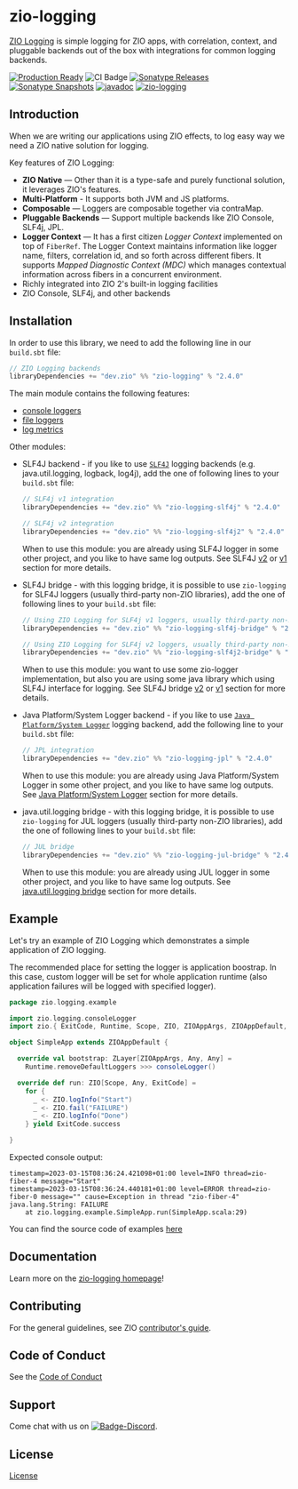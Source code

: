 [//]: # (This file was autogenerated using `zio-sbt-website` plugin via `sbt generateReadme` command.)
[//]: # (So please do not edit it manually. Instead, change "docs/index.md" file or sbt setting keys)
[//]: # (e.g. "readmeDocumentation" and "readmeSupport".)

# zio-logging

[ZIO Logging](https://github.com/zio/zio-logging) is simple logging for ZIO apps, with correlation, context, and pluggable backends out of the box with integrations for common logging backends.

[![Production Ready](https://img.shields.io/badge/Project%20Stage-Production%20Ready-brightgreen.svg)](https://github.com/zio/zio/wiki/Project-Stages) ![CI Badge](https://github.com/zio/zio-logging/workflows/CI/badge.svg) [![Sonatype Releases](https://img.shields.io/nexus/r/https/oss.sonatype.org/dev.zio/zio-logging_2.13.svg?label=Sonatype%20Release)](https://oss.sonatype.org/content/repositories/releases/dev/zio/zio-logging_2.13/) [![Sonatype Snapshots](https://img.shields.io/nexus/s/https/oss.sonatype.org/dev.zio/zio-logging_2.13.svg?label=Sonatype%20Snapshot)](https://oss.sonatype.org/content/repositories/snapshots/dev/zio/zio-logging_2.13/) [![javadoc](https://javadoc.io/badge2/dev.zio/zio-logging-docs_2.13/javadoc.svg)](https://javadoc.io/doc/dev.zio/zio-logging-docs_2.13) [![zio-logging](https://img.shields.io/github/stars/zio/zio-logging?style=social)](https://github.com/zio/zio-logging)

## Introduction

When we are writing our applications using ZIO effects, to log easy way we need a ZIO native solution for logging.

Key features of ZIO Logging:

- **ZIO Native** — Other than it is a type-safe and purely functional solution, it leverages ZIO's features.
- **Multi-Platform** - It supports both JVM and JS platforms.
- **Composable** — Loggers are composable together via contraMap.
- **Pluggable Backends** — Support multiple backends like ZIO Console, SLF4j, JPL.
- **Logger Context** — It has a first citizen _Logger Context_ implemented on top of `FiberRef`. The Logger Context maintains information like logger name, filters, correlation id, and so forth across different fibers. It supports _Mapped Diagnostic Context (MDC)_ which manages contextual information across fibers in a concurrent environment.
- Richly integrated into ZIO 2's built-in logging facilities
- ZIO Console, SLF4j, and other backends

## Installation

In order to use this library, we need to add the following line in our `build.sbt` file:

```scala
// ZIO Logging backends
libraryDependencies += "dev.zio" %% "zio-logging" % "2.4.0"
```

The main module contains the following features: 
* [console loggers](docs/console-logger.md)
* [file loggers](docs/file-logger.md)
* [log metrics](docs/metrics.md)


Other modules:

* SLF4J backend - if you like to use [`SLF4J`](https://www.slf4j.org/) logging backends (e.g. java.util.logging, logback, log4j), add the one of following lines to your `build.sbt` file:

    ```scala
    // SLF4j v1 integration
    libraryDependencies += "dev.zio" %% "zio-logging-slf4j" % "2.4.0"
    
    // SLF4j v2 integration
    libraryDependencies += "dev.zio" %% "zio-logging-slf4j2" % "2.4.0"
    ```
   When to use this module: you are already using SLF4J logger in some other project, and you like to have same log outputs. 
   See SLF4J [v2](docs/slf4j2.md) or [v1](docs/slf4j1.md) section for more details.


* SLF4J bridge - with this logging bridge, it is possible to use `zio-logging` for SLF4J loggers (usually third-party non-ZIO libraries), add the one of following lines to your `build.sbt` file: 

    ```scala
    // Using ZIO Logging for SLF4j v1 loggers, usually third-party non-ZIO libraries
    libraryDependencies += "dev.zio" %% "zio-logging-slf4j-bridge" % "2.4.0"
    
    // Using ZIO Logging for SLF4j v2 loggers, usually third-party non-ZIO libraries
    libraryDependencies += "dev.zio" %% "zio-logging-slf4j2-bridge" % "2.4.0"
    ```

    When to use this module: you want to use some zio-logger implementation, but also you are using some java library which using SLF4J interface for logging.
    See SLF4J bridge [v2](docs/slf4j2-bridge.md) or [v1](docs/slf4j1-bridge.md) section for more details.


* Java Platform/System Logger backend - if you like to use  [`Java Platform/System Logger`](https://openjdk.org/jeps/264) logging backend, add the following line to your `build.sbt` file:

    ```scala
    // JPL integration
    libraryDependencies += "dev.zio" %% "zio-logging-jpl" % "2.4.0"
    ```

    When to use this module: you are already using Java Platform/System Logger in some other project, and you like to have same log outputs.
    See [Java Platform/System Logger](docs/jpl.md) section for more details.


* java.util.logging bridge - with this logging bridge, it is possible to use `zio-logging` for JUL loggers (usually third-party non-ZIO libraries), add the one of following lines to your `build.sbt` file:

    ```scala
    // JUL bridge
    libraryDependencies += "dev.zio" %% "zio-logging-jul-bridge" % "2.4.0"
    ```

    When to use this module: you are already using JUL logger in some other project, and you like to have same log outputs.
    See [java.util.logging bridge](docs/jul-bridge.md) section for more details.


## Example

Let's try an example of ZIO Logging which demonstrates a simple application of ZIO logging.

The recommended place for setting the logger is application boostrap. In this case, custom logger will be set for whole application runtime (also application failures will be logged with specified logger).

[//]: # (TODO: make snippet type-checked using mdoc)

```scala
package zio.logging.example

import zio.logging.consoleLogger
import zio.{ ExitCode, Runtime, Scope, ZIO, ZIOAppArgs, ZIOAppDefault, ZLayer }

object SimpleApp extends ZIOAppDefault {

  override val bootstrap: ZLayer[ZIOAppArgs, Any, Any] =
    Runtime.removeDefaultLoggers >>> consoleLogger()

  override def run: ZIO[Scope, Any, ExitCode] =
    for {
      _ <- ZIO.logInfo("Start")
      _ <- ZIO.fail("FAILURE")
      _ <- ZIO.logInfo("Done")
    } yield ExitCode.success

}
```

Expected console output:

```
timestamp=2023-03-15T08:36:24.421098+01:00 level=INFO thread=zio-fiber-4 message="Start"
timestamp=2023-03-15T08:36:24.440181+01:00 level=ERROR thread=zio-fiber-0 message="" cause=Exception in thread "zio-fiber-4" java.lang.String: FAILURE
	at zio.logging.example.SimpleApp.run(SimpleApp.scala:29)
```

You can find the source code of examples [here](https://github.com/zio/zio-logging/tree/master/examples)

## Documentation

Learn more on the [zio-logging homepage](https://zio.dev/zio-logging)!

## Contributing

For the general guidelines, see ZIO [contributor's guide](https://zio.dev/contributor-guidelines).

## Code of Conduct

See the [Code of Conduct](https://zio.dev/code-of-conduct)

## Support

Come chat with us on [![Badge-Discord]][Link-Discord].

[Badge-Discord]: https://img.shields.io/discord/629491597070827530?logo=discord "chat on discord"
[Link-Discord]: https://discord.gg/2ccFBr4 "Discord"

## License

[License](LICENSE)
